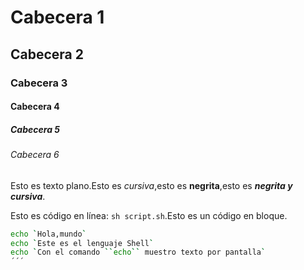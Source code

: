 # Cabecera 1

## Cabecera 2

### Cabecera 3

#### Cabecera 4

##### Cabecera 5

###### Cabecera 6

Esto es texto plano.Esto es *cursiva*,esto es **negrita**,esto es ***negrita y cursiva***.

Esto es código en línea: `sh script.sh`.Esto es un código en bloque.

```sh
echo `Hola,mundo`
echo `Este es el lenguaje Shell`
echo `Con el comando ``echo`` muestro texto por pantalla`
´´´
